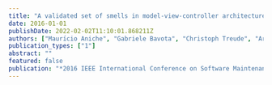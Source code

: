 ```yaml
---
title: "A validated set of smells in model-view-controller architectures"
date: 2016-01-01
publishDate: 2022-02-02T11:10:01.868211Z
authors: ["Maurı́cio Aniche", "Gabriele Bavota", "Christoph Treude", "Arie Van Deursen", "Marco Aurélio Gerosa"]
publication_types: ["1"]
abstract: ""
featured: false
publication: "*2016 IEEE International Conference on Software Maintenance and Evolution (ICSME)*"
---
```


